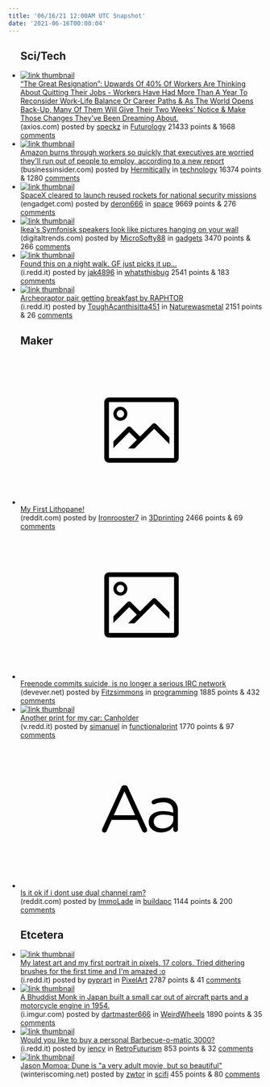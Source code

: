 ```yaml
---
title: '06/16/21 12:00AM UTC Snapshot'
date: '2021-06-16T00:00:04'
---
```

<ul>
<h2>Sci/Tech</h2>

<li><a href='https://www.axios.com/resignations-companies-e279fcfc-c8e7-4955-8a9b-47562490ee55.html'><img src='https://b.thumbs.redditmedia.com/OPal3xGEG04MC81IfKV5G5b-wzc6ZVARwxxmokSfnic.jpg' alt='link thumbnail'></a><div><div class='linkTitle'><a href='https://www.axios.com/resignations-companies-e279fcfc-c8e7-4955-8a9b-47562490ee55.html'>“The Great Resignation”: Upwards Of 40% Of Workers Are Thinking About Quitting Their Jobs - Workers Have Had More Than A Year To Reconsider Work-Life Balance Or Career Paths &amp; As The World Opens Back-Up, Many Of Them Will Give Their Two Weeks' Notice &amp; Make Those Changes They’ve Been Dreaming About.</a></div>(axios.com) posted by <a href='https://www.reddit.com/user/speckz'>speckz</a> in <a href='https://www.reddit.com/r/Futurology'>Futurology</a> 21433 points & 1668 <a href='https://www.reddit.com/r/Futurology/comments/o0g8io/the_great_resignation_upwards_of_40_of_workers/'>comments</a></div></li>

<li><a href='https://www.businessinsider.com/amazon-warehouse-turnover-worker-shortage-2021-6'><img src='https://b.thumbs.redditmedia.com/ENyw0zSOYILAFgRRz7t3YMC7XOQ0yEPlvW9px7G1L5w.jpg' alt='link thumbnail'></a><div><div class='linkTitle'><a href='https://www.businessinsider.com/amazon-warehouse-turnover-worker-shortage-2021-6'>Amazon burns through workers so quickly that executives are worried they'll run out of people to employ, according to a new report</a></div>(businessinsider.com) posted by <a href='https://www.reddit.com/user/Hermitically'>Hermitically</a> in <a href='https://www.reddit.com/r/technology'>technology</a> 16374 points & 1280 <a href='https://www.reddit.com/r/technology/comments/o0mox6/amazon_burns_through_workers_so_quickly_that/'>comments</a></div></li>

<li><a href='https://www.engadget.com/space-x-cleared-to-launch-reused-rockets-for-space-force-military-missions-095503078.html'><img src='https://b.thumbs.redditmedia.com/RIE4lV6JWErL60BK17-EPoKiAAYPfRubaI9OfzcZoRM.jpg' alt='link thumbnail'></a><div><div class='linkTitle'><a href='https://www.engadget.com/space-x-cleared-to-launch-reused-rockets-for-space-force-military-missions-095503078.html'>SpaceX cleared to launch reused rockets for national security missions</a></div>(engadget.com) posted by <a href='https://www.reddit.com/user/deron666'>deron666</a> in <a href='https://www.reddit.com/r/space'>space</a> 9669 points & 276 <a href='https://www.reddit.com/r/space/comments/o0bxiw/spacex_cleared_to_launch_reused_rockets_for/'>comments</a></div></li>

<li><a href='https://www.digitaltrends.com/home-theater/ikea-sonos-symfonisk-picture-frame-speaker/?utm_source=reddit&amp;utm_medium=pe&amp;utm_campaign=pd'><img src='https://b.thumbs.redditmedia.com/yFQjqZ46udCf5LFMP980wCA-yxdPIshzvCbWX1Lhrgc.jpg' alt='link thumbnail'></a><div><div class='linkTitle'><a href='https://www.digitaltrends.com/home-theater/ikea-sonos-symfonisk-picture-frame-speaker/?utm_source=reddit&amp;utm_medium=pe&amp;utm_campaign=pd'>Ikea's Symfonisk speakers look like pictures hanging on your wall</a></div>(digitaltrends.com) posted by <a href='https://www.reddit.com/user/MicroSofty88'>MicroSofty88</a> in <a href='https://www.reddit.com/r/gadgets'>gadgets</a> 3470 points & 266 <a href='https://www.reddit.com/r/gadgets/comments/o0jqcw/ikeas_symfonisk_speakers_look_like_pictures/'>comments</a></div></li>

<li><a href='https://i.redd.it/1lcd4m34dc571.jpg'><img src='https://b.thumbs.redditmedia.com/Br-cElxlJlw3xKpuQtMRyddrQ6bPA-CNY1_tsv_LBkU.jpg' alt='link thumbnail'></a><div><div class='linkTitle'><a href='https://i.redd.it/1lcd4m34dc571.jpg'>Found this on a night walk. GF just picks it up...</a></div>(i.redd.it) posted by <a href='https://www.reddit.com/user/jak4896'>jak4896</a> in <a href='https://www.reddit.com/r/whatsthisbug'>whatsthisbug</a> 2541 points & 183 <a href='https://www.reddit.com/r/whatsthisbug/comments/o03lmr/found_this_on_a_night_walk_gf_just_picks_it_up/'>comments</a></div></li>

<li><a href='https://i.redd.it/zdrrk4krrb571.png'><img src='https://b.thumbs.redditmedia.com/uvpOZkKuj2QYpHeAdCGMcwYTTwy_gOGU1stk6-OwIjQ.jpg' alt='link thumbnail'></a><div><div class='linkTitle'><a href='https://i.redd.it/zdrrk4krrb571.png'>Archeoraptor pair getting breakfast by RAPHTOR</a></div>(i.redd.it) posted by <a href='https://www.reddit.com/user/ToughAcanthisitta451'>ToughAcanthisitta451</a> in <a href='https://www.reddit.com/r/Naturewasmetal'>Naturewasmetal</a> 2151 points & 26 <a href='https://www.reddit.com/r/Naturewasmetal/comments/o01cng/archeoraptor_pair_getting_breakfast_by_raphtor/'>comments</a></div></li>

<h2>Maker</h2>

<li><a href='https://www.reddit.com/gallery/o0bxvf'><svg version='1.1' viewBox='-34 -14 104 64' preserveAspectRatio='xMidYMid meet' xmlns='http://www.w3.org/2000/svg' xmlns:xlink='http://www.w3.org/1999/xlink'>
    <title>link thumbnail</title>
    <path d='M32,4H4A2,2,0,0,0,2,6V30a2,2,0,0,0,2,2H32a2,2,0,0,0,2-2V6A2,2,0,0,0,32,4ZM4,30V6H32V30Z'></path>
    <path d='M8.92,14a3,3,0,1,0-3-3A3,3,0,0,0,8.92,14Zm0-4.6A1.6,1.6,0,1,1,7.33,11,1.6,1.6,0,0,1,8.92,9.41Z'></path>
    <path d='M22.78,15.37l-5.4,5.4-4-4a1,1,0,0,0-1.41,0L5.92,22.9v2.83l6.79-6.79L16,22.18l-3.75,3.75H15l8.45-8.45L30,24V21.18l-5.81-5.81A1,1,0,0,0,22.78,15.37Z'></path>
    </svg></a><div><div class='linkTitle'><a href='https://www.reddit.com/gallery/o0bxvf'>My First Lithopane!</a></div>(reddit.com) posted by <a href='https://www.reddit.com/user/Ironrooster7'>Ironrooster7</a> in <a href='https://www.reddit.com/r/3Dprinting'>3Dprinting</a> 2466 points & 69 <a href='https://www.reddit.com/r/3Dprinting/comments/o0bxvf/my_first_lithopane/'>comments</a></div></li>

<li><a href='https://www.devever.net/~hl/freenode_suicide'><svg version='1.1' viewBox='-34 -14 104 64' preserveAspectRatio='xMidYMid meet' xmlns='http://www.w3.org/2000/svg' xmlns:xlink='http://www.w3.org/1999/xlink'>
    <title>link thumbnail</title>
    <path d='M32,4H4A2,2,0,0,0,2,6V30a2,2,0,0,0,2,2H32a2,2,0,0,0,2-2V6A2,2,0,0,0,32,4ZM4,30V6H32V30Z'></path>
    <path d='M8.92,14a3,3,0,1,0-3-3A3,3,0,0,0,8.92,14Zm0-4.6A1.6,1.6,0,1,1,7.33,11,1.6,1.6,0,0,1,8.92,9.41Z'></path>
    <path d='M22.78,15.37l-5.4,5.4-4-4a1,1,0,0,0-1.41,0L5.92,22.9v2.83l6.79-6.79L16,22.18l-3.75,3.75H15l8.45-8.45L30,24V21.18l-5.81-5.81A1,1,0,0,0,22.78,15.37Z'></path>
    </svg></a><div><div class='linkTitle'><a href='https://www.devever.net/~hl/freenode_suicide'>Freenode commits suicide, is no longer a serious IRC network</a></div>(devever.net) posted by <a href='https://www.reddit.com/user/Fitzsimmons'>Fitzsimmons</a> in <a href='https://www.reddit.com/r/programming'>programming</a> 1885 points & 432 <a href='https://www.reddit.com/r/programming/comments/o063fc/freenode_commits_suicide_is_no_longer_a_serious/'>comments</a></div></li>

<li><a href='https://v.redd.it/yki0x566uf571'><img src='https://b.thumbs.redditmedia.com/HjWoKz-kYR3FwULkcNW8oN6Nj-EPlyAXgpfzdPmO1pM.jpg' alt='link thumbnail'></a><div><div class='linkTitle'><a href='https://v.redd.it/yki0x566uf571'>Another print for my car: Canholder</a></div>(v.redd.it) posted by <a href='https://www.reddit.com/user/simanuel'>simanuel</a> in <a href='https://www.reddit.com/r/functionalprint'>functionalprint</a> 1770 points & 97 <a href='https://www.reddit.com/r/functionalprint/comments/o0ff8v/another_print_for_my_car_canholder/'>comments</a></div></li>

<li><a href='https://www.reddit.com/r/buildapc/comments/o0cpsu/is_it_ok_if_i_dont_use_dual_channel_ram/'><svg version='1.1' viewBox='-34 -12 104 64' preserveAspectRatio='xMidYMid slice' xmlns='http://www.w3.org/2000/svg' xmlns:xlink='http://www.w3.org/1999/xlink'>
    <title>text link thumbnail</title>
    <path d='M12.19,8.84a1.45,1.45,0,0,0-1.4-1h-.12a1.46,1.46,0,0,0-1.42,1L1.14,26.56a1.29,1.29,0,0,0-.14.59,1,1,0,0,0,1,1,1.12,1.12,0,0,0,1.08-.77l2.08-4.65h11l2.08,4.59a1.24,1.24,0,0,0,1.12.83,1.08,1.08,0,0,0,1.08-1.08,1.64,1.64,0,0,0-.14-.57ZM6.08,20.71l4.59-10.22,4.6,10.22Z'>
    </path>
    <path d='M32.24,14.78A6.35,6.35,0,0,0,27.6,13.2a11.36,11.36,0,0,0-4.7,1,1,1,0,0,0-.58.89,1,1,0,0,0,.94.92,1.23,1.23,0,0,0,.39-.08,8.87,8.87,0,0,1,3.72-.81c2.7,0,4.28,1.33,4.28,3.92v.5a15.29,15.29,0,0,0-4.42-.61c-3.64,0-6.14,1.61-6.14,4.64v.05c0,2.95,2.7,4.48,5.37,4.48a6.29,6.29,0,0,0,5.19-2.48V26.9a1,1,0,0,0,1,1,1,1,0,0,0,1-1.06V19A5.71,5.71,0,0,0,32.24,14.78Zm-.56,7.7c0,2.28-2.17,3.89-4.81,3.89-1.94,0-3.61-1.06-3.61-2.86v-.06c0-1.8,1.5-3,4.2-3a15.2,15.2,0,0,1,4.22.61Z'>
    </path>
    </svg></a><div><div class='linkTitle'><a href='https://www.reddit.com/r/buildapc/comments/o0cpsu/is_it_ok_if_i_dont_use_dual_channel_ram/'>Is it ok if i dont use dual channel ram?</a></div>(reddit.com) posted by <a href='https://www.reddit.com/user/ImmoLade'>ImmoLade</a> in <a href='https://www.reddit.com/r/buildapc'>buildapc</a> 1144 points & 200 <a href='https://www.reddit.com/r/buildapc/comments/o0cpsu/is_it_ok_if_i_dont_use_dual_channel_ram/'>comments</a></div></li>

<h2>Etcetera</h2>

<li><a href='https://i.redd.it/9nnvr9ngae571.png'><img src='https://b.thumbs.redditmedia.com/kC--AC18JFy6YO2wq_rwdNUit_YSp62ijygjQceQxjI.jpg' alt='link thumbnail'></a><div><div class='linkTitle'><a href='https://i.redd.it/9nnvr9ngae571.png'>My latest art and my first portrait in pixels, 17 colors. Tried dithering brushes for the first time and I'm amazed :o</a></div>(i.redd.it) posted by <a href='https://www.reddit.com/user/pyprart'>pyprart</a> in <a href='https://www.reddit.com/r/PixelArt'>PixelArt</a> 2787 points & 41 <a href='https://www.reddit.com/r/PixelArt/comments/o09x7d/my_latest_art_and_my_first_portrait_in_pixels_17/'>comments</a></div></li>

<li><a href='https://i.imgur.com/WWYzpqD.gifv'><img src='https://a.thumbs.redditmedia.com/jCfawYdcqSk6mpJSUpknLlgrOaMtAU9NYl-mlJG0km0.jpg' alt='link thumbnail'></a><div><div class='linkTitle'><a href='https://i.imgur.com/WWYzpqD.gifv'>A Bhuddist Monk in Japan built a small car out of aircraft parts and a motorcycle engine in 1954.</a></div>(i.imgur.com) posted by <a href='https://www.reddit.com/user/dartmaster666'>dartmaster666</a> in <a href='https://www.reddit.com/r/WeirdWheels'>WeirdWheels</a> 1890 points & 35 <a href='https://www.reddit.com/r/WeirdWheels/comments/o09tpe/a_bhuddist_monk_in_japan_built_a_small_car_out_of/'>comments</a></div></li>

<li><a href='https://i.redd.it/7unhg7bi9e571.jpg'><img src='https://b.thumbs.redditmedia.com/kdbnk65ZHzTg5Womqir20VAF9cPUW6gnmSqKJBbmIZI.jpg' alt='link thumbnail'></a><div><div class='linkTitle'><a href='https://i.redd.it/7unhg7bi9e571.jpg'>Would you like to buy a personal Barbecue-o-matic 3000?</a></div>(i.redd.it) posted by <a href='https://www.reddit.com/user/iency'>iency</a> in <a href='https://www.reddit.com/r/RetroFuturism'>RetroFuturism</a> 853 points & 32 <a href='https://www.reddit.com/r/RetroFuturism/comments/o09tuz/would_you_like_to_buy_a_personal_barbecueomatic/'>comments</a></div></li>

<li><a href='https://winteriscoming.net/2021/06/15/jason-momoa-duncan-idaho-dune-adult-movie-beautiful/?a_aid=46089'><img src='https://b.thumbs.redditmedia.com/-hp71dHfFd1qMLT5SWyC3FcrtzkHXWBj65xBquv19SU.jpg' alt='link thumbnail'></a><div><div class='linkTitle'><a href='https://winteriscoming.net/2021/06/15/jason-momoa-duncan-idaho-dune-adult-movie-beautiful/?a_aid=46089'>Jason Momoa: Dune is "a very adult movie, but so beautiful"</a></div>(winteriscoming.net) posted by <a href='https://www.reddit.com/user/zwtor'>zwtor</a> in <a href='https://www.reddit.com/r/scifi'>scifi</a> 455 points & 80 <a href='https://www.reddit.com/r/scifi/comments/o0o38l/jason_momoa_dune_is_a_very_adult_movie_but_so/'>comments</a></div></li>

</ul>
